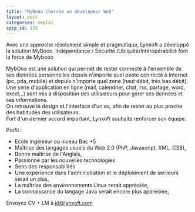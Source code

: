 ```yaml
---
title: "MyBooo cherche un dévelopeur Web"
layout: post
categories: emploi
spip_id: 128
---
```

Avec une approche résolument simple et pragmatique, Lynxoft a développé la solution MyBooo. Indépendance / Sécurité /Ubiquité/Intéropérabilité font la force de Mybooo

MybOoo est une solution qui permet de rester connecté à l'ensemble de ses données personnelles depuis n'importe quel poste connecté à Internet (pc, pda, mobile) et depuis n'importe quel zone (haut débit, très bas débit). Une série d'application en ligne (mail, calendrier, chat, rss, partage, word, excel,..) sont mis à disposition des utilisateurs pour gérer ses données et ses informations.  
On retrouve le design et l'interface d'un os, afin de rester au plus proche des habitudes des utilisateurs.  
Fort d'un dernier accord important, Lynxoft souhaite renforcer son équipe.

Profil :

- Ecole ingénieur ou niveau Bac +5
- Maîtrise des langages usuels du Web 2.0 (PhP, Javascript, XML, CSS),
- Bonne maîtrise de l'Anglais,
- Passionné par les nouvelles technologies
- Sens des responsabilités
- Une expérience dans l'administration et le déploiement de
serveurs serait un plus,
- La maîtrise des environnements Linux serait appréciée,
- La connaissance du langage Java serait encore plus appréciée,

Envoyez CV + LM à [jd@lynxoft.com](jd@lynxoft.com)